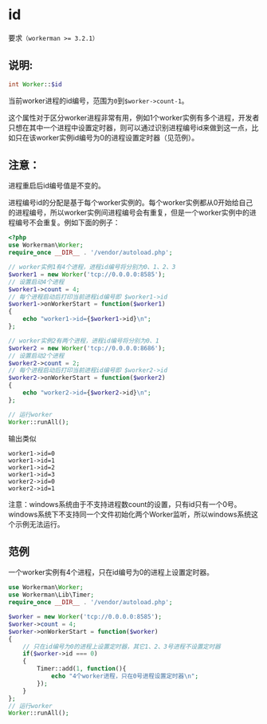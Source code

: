 # id
要求```（workerman >= 3.2.1）```

## 说明:
```php
int Worker::$id
```

当前worker进程的id编号，范围为```0```到```$worker->count-1```。


这个属性对于区分worker进程非常有用，例如1个worker实例有多个进程，开发者只想在其中一个进程中设置定时器，则可以通过识别进程编号id来做到这一点，比如只在该worker实例id编号为0的进程设置定时器（见范例）。

## 注意：

进程重启后id编号值是不变的。

进程编号id的分配是基于每个worker实例的。每个worker实例都从0开始给自己的进程编号，所以worker实例间进程编号会有重复，但是一个worker实例中的进程编号不会重复。例如下面的例子：

```php
<?php
use Workerman\Worker;
require_once __DIR__ . '/vendor/autoload.php';

// worker实例1有4个进程，进程id编号将分别为0、1、2、3
$worker1 = new Worker('tcp://0.0.0.0:8585');
// 设置启动4个进程
$worker1->count = 4;
// 每个进程启动后打印当前进程id编号即 $worker1->id
$worker1->onWorkerStart = function($worker1)
{
    echo "worker1->id={$worker1->id}\n";
};

// worker实例2有两个进程，进程id编号将分别为0、1
$worker2 = new Worker('tcp://0.0.0.0:8686');
// 设置启动2个进程
$worker2->count = 2;
// 每个进程启动后打印当前进程id编号即 $worker2->id
$worker2->onWorkerStart = function($worker2)
{
    echo "worker2->id={$worker2->id}\n";
};

// 运行worker
Worker::runAll();
```
输出类似
```
worker1->id=0
worker1->id=1
worker1->id=2
worker1->id=3
worker2->id=0
worker2->id=1
```

注意：windows系统由于不支持进程数count的设置，只有id只有一个0号。windows系统下不支持同一个文件初始化两个Worker监听，所以windows系统这个示例无法运行。


## 范例
一个worker实例有4个进程，只在id编号为0的进程上设置定时器。

```php
use Workerman\Worker;
use Workerman\Lib\Timer;
require_once __DIR__ . '/vendor/autoload.php';

$worker = new Worker('tcp://0.0.0.0:8585');
$worker->count = 4;
$worker->onWorkerStart = function($worker)
{
    // 只在id编号为0的进程上设置定时器，其它1、2、3号进程不设置定时器
    if($worker->id === 0)
    {
        Timer::add(1, function(){
            echo "4个worker进程，只在0号进程设置定时器\n";
        });
    }
};
// 运行worker
Worker::runAll();
```
